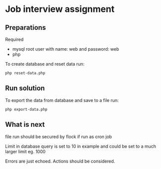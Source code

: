 # Job interview assignment

## Preparations
 
Required
 - mysql root user with name: web and password: web
 - php

To create database and reset data run:

    php reset-data.php


## Run solution
To export the data from database and save to a file run:

    php export-data.php


##  What is next

file run should be secured by flock if run as cron job

Limit in database query is set to 10 in example and could be set to a much larger limit eg. 1000

Errors are just echoed. Actions should be considered.
